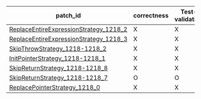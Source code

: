  | patch_id |correctness |Test-validation |NPEX-validation |
 |--- | --- | --- | --- | 
 | [ReplaceEntireExpressionStrategy_1218_2](./patches/ReplaceEntireExpressionStrategy_1218_2/patch.java#L1218) | X | X | X | 
 | [ReplaceEntireExpressionStrategy_1218_3](./patches/ReplaceEntireExpressionStrategy_1218_3/patch.java#L1218) | X | X | X | 
 | [SkipThrowStrategy_1218-1218_2](./patches/SkipThrowStrategy_1218-1218_2/patch.java#L1218) | X | X | X | 
 | [InitPointerStrategy_1218-1218_1](./patches/InitPointerStrategy_1218-1218_1/patch.java#L1218) | X | X | X | 
 | [SkipReturnStrategy_1218-1218_8](./patches/SkipReturnStrategy_1218-1218_8/patch.java#L1218) | X | X | X | 
 | [SkipReturnStrategy_1218-1218_7](./patches/SkipReturnStrategy_1218-1218_7/patch.java#L1218) | O | O | O | 
 | [ReplacePointerStrategy_1218_0](./patches/ReplacePointerStrategy_1218_0/patch.java#L1218) | X | X | X | 
